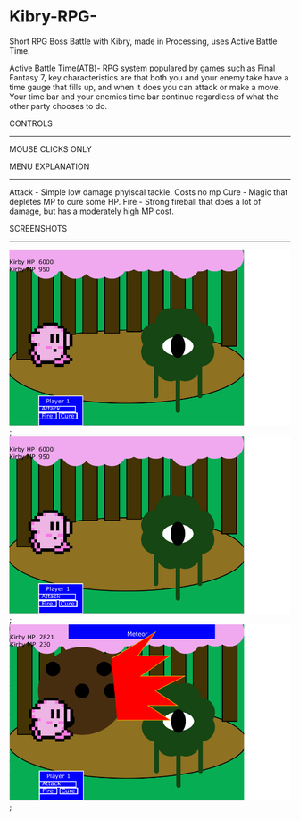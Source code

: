 # Kibry-RPG-
Short RPG Boss Battle with Kibry, made in Processing, uses Active Battle Time.

Active Battle Time(ATB)- RPG system populared by games such as Final Fantasy 7, key characteristics are that both you and your enemy take have a time gauge that fills up, and when it does you can attack or make a move. Your time bar and your enemies time bar continue regardless of what the other party chooses to do.



CONTROLS 
_____________________________________
MOUSE CLICKS ONLY


MENU EXPLANATION 
_____________________________________
Attack - Simple low damage phyiscal tackle. Costs no mp
Cure - Magic that depletes MP to cure some HP.
Fire - Strong fireball that does a lot of damage, but has a moderately high MP cost.


SCREENSHOTS
____________________________________

![Screenshot](Finished/1.png);
![Screenshot2](Finished/1.png);
![Screenshot3](Finished/3.png);
